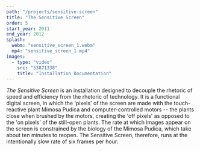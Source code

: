 ```yaml
---
path: "/projects/sensitive-screen"
title: "The Sensitive Screen"
order: 5
start_year: 2011
end_year: 2012
splash:
  webm: "sensitive_screen_1.webm"
  mp4: "sensitive_screen_1.mp4"
images:
  - type: "video"
    src: "53871338"
    title: "Installation Documentation"
---
```

_The Sensitive Screen_ is an installation designed to decouple the rhetoric of speed and efficiency from the rhetoric of technology. It is a functional digital screen, in which the 'pixels' of the screen are made with the touch-reactive plant Mimosa Pudica and computer-controlled motors -- the plants close when brushed by the motors, creating the 'off pixels' as opposed to the 'on pixels' of the still-open plants. The rate at which images appear on the screen is constrained by the biology of the Mimosa Pudica, which take about ten minutes to reopen. The Sensitive Screen, therefore, runs at the intentionally slow rate of six frames per hour. 
